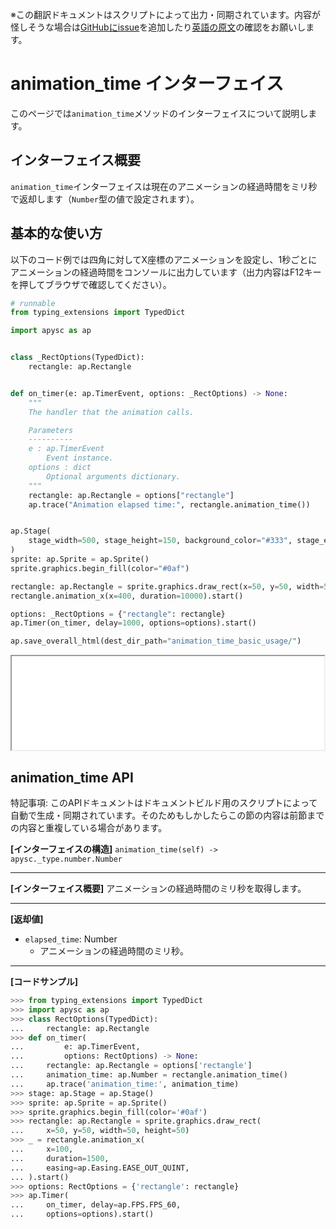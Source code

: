 <span class="inconspicuous-txt">※この翻訳ドキュメントはスクリプトによって出力・同期されています。内容が怪しそうな場合は<a href="https://github.com/simon-ritchie/apysc/issues" target="_blank">GitHubにissue</a>を追加したり[英語の原文](https://simon-ritchie.github.io/apysc/en/animation_time.html)の確認をお願いします。</span>

# animation_time インターフェイス

このページでは`animation_time`メソッドのインターフェイスについて説明します。

## インターフェイス概要

`animation_time`インターフェイスは現在のアニメーションの経過時間をミリ秒で返却します（`Number`型の値で設定されます）。

## 基本的な使い方

以下のコード例では四角に対してX座標のアニメーションを設定し、1秒ごとにアニメーションの経過時間をコンソールに出力しています（出力内容はF12キーを押してブラウザで確認してください）。

```py
# runnable
from typing_extensions import TypedDict

import apysc as ap


class _RectOptions(TypedDict):
    rectangle: ap.Rectangle


def on_timer(e: ap.TimerEvent, options: _RectOptions) -> None:
    """
    The handler that the animation calls.

    Parameters
    ----------
    e : ap.TimerEvent
        Event instance.
    options : dict
        Optional arguments dictionary.
    """
    rectangle: ap.Rectangle = options["rectangle"]
    ap.trace("Animation elapsed time:", rectangle.animation_time())


ap.Stage(
    stage_width=500, stage_height=150, background_color="#333", stage_elem_id="stage"
)
sprite: ap.Sprite = ap.Sprite()
sprite.graphics.begin_fill(color="#0af")

rectangle: ap.Rectangle = sprite.graphics.draw_rect(x=50, y=50, width=50, height=50)
rectangle.animation_x(x=400, duration=10000).start()

options: _RectOptions = {"rectangle": rectangle}
ap.Timer(on_timer, delay=1000, options=options).start()

ap.save_overall_html(dest_dir_path="animation_time_basic_usage/")
```

<iframe src="static/animation_time_basic_usage/index.html" width="500" height="150"></iframe>

## animation_time API

<span class="inconspicuous-txt">特記事項: このAPIドキュメントはドキュメントビルド用のスクリプトによって自動で生成・同期されています。そのためもしかしたらこの節の内容は前節までの内容と重複している場合があります。</span>

**[インターフェイスの構造]** `animation_time(self) -> apysc._type.number.Number`<hr>

**[インターフェイス概要]** アニメーションの経過時間のミリ秒を取得します。<hr>

**[返却値]**

- `elapsed_time`: Number
  - アニメーションの経過時間のミリ秒。

<hr>

**[コードサンプル]**

```py
>>> from typing_extensions import TypedDict
>>> import apysc as ap
>>> class RectOptions(TypedDict):
...     rectangle: ap.Rectangle
>>> def on_timer(
...         e: ap.TimerEvent,
...         options: RectOptions) -> None:
...     rectangle: ap.Rectangle = options['rectangle']
...     animation_time: ap.Number = rectangle.animation_time()
...     ap.trace('animation_time:', animation_time)
>>> stage: ap.Stage = ap.Stage()
>>> sprite: ap.Sprite = ap.Sprite()
>>> sprite.graphics.begin_fill(color='#0af')
>>> rectangle: ap.Rectangle = sprite.graphics.draw_rect(
...     x=50, y=50, width=50, height=50)
>>> _ = rectangle.animation_x(
...     x=100,
...     duration=1500,
...     easing=ap.Easing.EASE_OUT_QUINT,
... ).start()
>>> options: RectOptions = {'rectangle': rectangle}
>>> ap.Timer(
...     on_timer, delay=ap.FPS.FPS_60,
...     options=options).start()
```